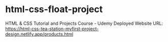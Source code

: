 # html-css-float-project
HTML &amp; CSS Tutorial and Projects Course - Udemy
Deployed Website URL:
https://html-css-tea-station-myfirst-project-design.netlify.app/products.html
